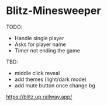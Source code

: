 # Blitz-Minesweeper

TODO:
- Handle single player
- Asks for player name
- Timer not ending the game

TBD:
- middle click reveal
- add themes (light/dark mode)
- add mute button once change bg

https://blitz.up.railway.app/
